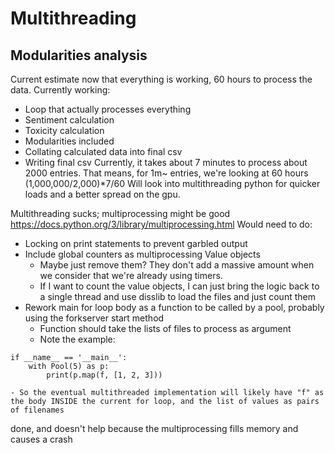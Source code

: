 # Multithreading
## Modularities analysis
Current estimate now that everything is working, 60 hours to process the data.
Currently working:
- Loop that actually processes everything
- Sentiment calculation
- Toxicity calculation
- Modularities included
- Collating calculated data into final csv
- Writing final csv
Currently, it takes about 7 minutes to process about 2000 entries. That means, for 1m~ entries, we're looking at 60 hours (1,000,000/2,000)*7/60
Will look into multithreading python for quicker loads and a better spread on the gpu.

Multithreading sucks; multiprocessing might be good
https://docs.python.org/3/library/multiprocessing.html
Would need to do:
- Locking on print statements to prevent garbled output
- Include global counters as multiprocessing Value objects
    - Maybe just remove them? They don't add a massive amount when we consider that we're already using timers.
    - If I want to count the value objects, I can just bring the logic back to a single thread and use disslib to load the files and just count them
- Rework main for loop body as a function to be called by a pool, probably using the forkserver start method
    - Function should take the lists of files to process as argument
    - Note the example:
```
if __name__ == '__main__':
    with Pool(5) as p:
        print(p.map(f, [1, 2, 3]))
```
    - So the eventual multithreaded implementation will likely have "f" as the body INSIDE the current for loop, and the list of values as pairs of filenames

done, and doesn't help because the multiprocessing fills memory and causes a crash
